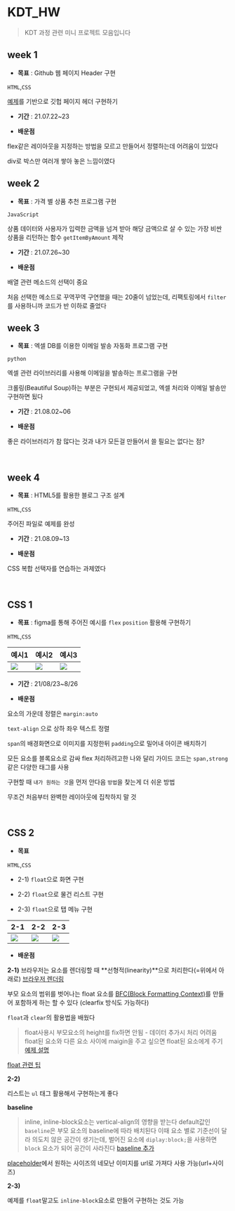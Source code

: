 # KDT_HW

> KDT 과정 관련 미니 프로젝트 모음입니다 

## week 1

* **목표** : Github 웹 페이지 Header 구현

`HTML`,`CSS`

[예제](https://heropy.blog/2019/04/24/html-css-starter/)를 기반으로 깃헙 페이지 헤더 구현하기

* **기간** : 21.07.22~23

* **배운점**

flex같은 레이아웃을 지정하는 방법을 모르고 만들어서 정렬하는데 어려움이 있었다

div로 박스만 여러개 쌓아 놓은 느낌이였다
<br>

## week 2

* **목표** : 가격 별 상품 추천 프로그램 구현

`JavaScript`

상품 데이터와 사용자가 입력한 금액을 넘겨 받아 해당 금액으로 살 수 있는 가장 비싼 상품을 리턴하는 함수 `getItemByAmount` 제작

* **기간** : 21.07.26~30

* **배운점**

배열 관련 메소드의 선택이 중요

처음 선택한 메소드로 꾸역꾸역 구연했을 때는 20줄이 넘었는데, 리팩토링에서 `filter`를 사용하니까 코드가 반 이하로 줄었다
<br>

## week 3

* **목표** :  엑셀 DB를 이용한 이메일 발송 자동화 프로그램 구현

`python`

엑셀 관련 라이브러리를 사용해 이메일을 발송하는 프로그램을 구현

크롤링(Beautiful Soup)하는 부분은 구현되서 제공되었고, 엑셀 처리와 이메일 발송만 구현하면 됬다

* **기간** : 21.08.02~06

* **배운점**

좋은 라이브러리가 참 많다는 것과 내가 모든걸 만들어서 쓸 필요는 없다는 점?

<br>

## week 4

* **목표** : HTML5를 활용한 블로그 구조 설계

`HTML`,`CSS`

주어진 파일로 예제를 완성

* **기간** : 21.08.09~13

* **배운점**

CSS 복합 선택자를 연습하는 과제였다

<br>

## CSS 1

* **목표** : figma를 통해 주어진 예시를 `flex` `position` 활용해 구현하기

`HTML`,`CSS`

|예시1|예시2|예시3|
|:--|:--|:--|
|![](https://images.velog.io/images/trollering12312/post/f91fad4f-d3f3-4c3a-9c07-08f98a6e6ba9/Base0.png) |![](https://images.velog.io/images/trollering12312/post/23dca8c9-19ba-4e02-ba61-4090fa4f4802/Base1.png)|![](https://images.velog.io/images/trollering12312/post/dabcff62-2939-43fb-add8-5a361a06f9dc/Base2.png)|

* **기간** : 21/08/23~8/26

* **배운점**

요소의 가운데 정렬은 `margin:auto`

`text-align` 으로 상하 좌우 텍스트 정렬

`span`의 배경화면으로 이미지를 지정한뒤 `padding`으로 밀어내 아이콘 배치하기

모든 요소를 블록요소로 감싸 flex 처리하려고한 나와 달리 가이드 코드는 `span,strong` 같은 다양한 태그를 사용

구현할 때 `내가 원하는 것`을 먼저 안다음 `방법`을 찾는게 더 쉬운 방법

무조건 처음부터 완벽한 레이아웃에 집착하지 말 것

<br>

## CSS 2

* **목표** 

`HTML`,`CSS`

* 2-1) `float`으로 화면 구현

* 2-2) `float`으로 물건 리스트 구현

* 2-3) `float`으로 탭 메뉴 구현

|2-1|2-2|2-3|
|:--|:--|:--|
|![](https://images.velog.io/images/trollering12312/post/d0edc333-f07e-4b0f-84c1-920a9cd644a2/imagestext.png)|![](https://images.velog.io/images/trollering12312/post/07cf3294-99b7-4fe8-8b51-c2d7c65bc680/productlist.png)|![](https://images.velog.io/images/trollering12312/post/c48dd4f0-378b-465d-a218-83928d2c20bf/tab.png)|

* **배운점**

**2-1)**
브라우저는 요소를 렌더링할 때 **선형적(linearity)**으로 처리한다(=위에서 아래로)
[브라우저 렌더링](https://boxfoxs.tistory.com/408)

부모 요소의 범위를 벗어나는 float 요소를 [BFC(Block Formatting Context)](https://blueshw.github.io/2020/05/17/know-css-block-formatting-context/)를 만들어 포함하게 하는 할 수 있다
(clearfix 방식도 가능하다)

`float`과 `clear`의 활용법을 배웠다
> float사용시 부모요소의 height를 fix하면 안됨 - 데이터 추가시 처리 어려움
> float된 요소와 다른 요소 사이에 maigin을 주고 싶으면 float된 요소에게 주기
[예제 설명](https://jays-blog.tistory.com/entry/Html-%EC%88%98%EC%97%85-%EC%A0%95%EB%A6%AC%ED%95%98%EA%B8%B0-float-%EB%9D%84%EC%9A%B0%EA%B8%B0)

[float 관련 팁](https://css-tricks.com/all-about-floats/)

**2-2)**

리스트는 `ul` 태그 활용해서 구현하는게 좋다

**baseline**
> inline, inline-block요소는 vertical-align의 영향을 받는다
> default값인 `baseline`은 부모 요소의 baseline에 따라 배치된다
> 이때 요소 별로 기준선이 달라 의도치 않은 공간이 생기는데, 벌어진 요소에 `diplay:block;`을 사용하면 `block` 요소가 되어  공간이 사라진다
[baseline 추가](https://aboooks.tistory.com/171)

[placeholder](https://placeholder.com/)에서 원하는 사이즈의 네모난 이미지를 url로 가져다 사용 가능(url+사이즈)

**2-3)**

예제를 `float`말고도 `inline-block`요소로 만들어 구현하는 것도 가능

<br>



